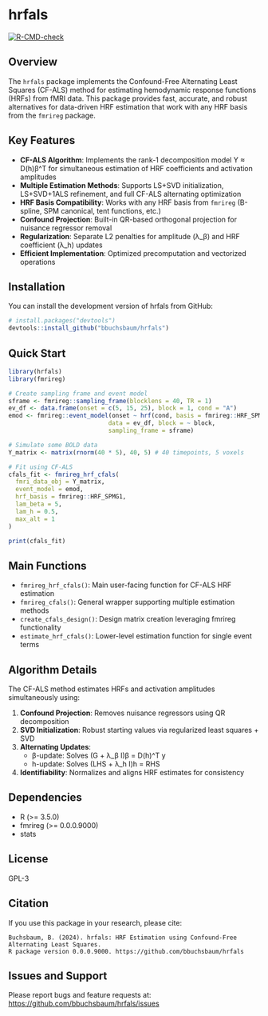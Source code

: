 # hrfals

[![R-CMD-check](https://github.com/bbuchsbaum/hrfals/workflows/R-CMD-check/badge.svg)](https://github.com/bbuchsbaum/hrfals/actions)

## Overview

The `hrfals` package implements the Confound-Free Alternating Least Squares (CF-ALS) method for estimating hemodynamic response functions (HRFs) from fMRI data. This package provides fast, accurate, and robust alternatives for data-driven HRF estimation that work with any HRF basis from the `fmrireg` package.

## Key Features

- **CF-ALS Algorithm**: Implements the rank-1 decomposition model Y ≈ D(h)β^T for simultaneous estimation of HRF coefficients and activation amplitudes
- **Multiple Estimation Methods**: Supports LS+SVD initialization, LS+SVD+1ALS refinement, and full CF-ALS alternating optimization
- **HRF Basis Compatibility**: Works with any HRF basis from `fmrireg` (B-spline, SPM canonical, tent functions, etc.)
- **Confound Projection**: Built-in QR-based orthogonal projection for nuisance regressor removal
- **Regularization**: Separate L2 penalties for amplitude (λ_β) and HRF coefficient (λ_h) updates
- **Efficient Implementation**: Optimized precomputation and vectorized operations

## Installation

You can install the development version of hrfals from GitHub:

```r
# install.packages("devtools")
devtools::install_github("bbuchsbaum/hrfals")
```

## Quick Start

```r
library(hrfals)
library(fmrireg)

# Create sampling frame and event model
sframe <- fmrireg::sampling_frame(blocklens = 40, TR = 1)
ev_df <- data.frame(onset = c(5, 15, 25), block = 1, cond = "A")
emod <- fmrireg::event_model(onset ~ hrf(cond, basis = fmrireg::HRF_SPMG1),
                            data = ev_df, block = ~ block,
                            sampling_frame = sframe)

# Simulate some BOLD data
Y_matrix <- matrix(rnorm(40 * 5), 40, 5) # 40 timepoints, 5 voxels

# Fit using CF-ALS
cfals_fit <- fmrireg_hrf_cfals(
  fmri_data_obj = Y_matrix,
  event_model = emod,
  hrf_basis = fmrireg::HRF_SPMG1,
  lam_beta = 5,
  lam_h = 0.5,
  max_alt = 1
)

print(cfals_fit)
```

## Main Functions

- `fmrireg_hrf_cfals()`: Main user-facing function for CF-ALS HRF estimation
- `fmrireg_cfals()`: General wrapper supporting multiple estimation methods
- `create_cfals_design()`: Design matrix creation leveraging fmrireg functionality
- `estimate_hrf_cfals()`: Lower-level estimation function for single event terms

## Algorithm Details

The CF-ALS method estimates HRFs and activation amplitudes simultaneously using:

1. **Confound Projection**: Removes nuisance regressors using QR decomposition
2. **SVD Initialization**: Robust starting values via regularized least squares + SVD
3. **Alternating Updates**: 
   - β-update: Solves (G + λ_β I)β = D(h)^T y
   - h-update: Solves (LHS + λ_h I)h = RHS
4. **Identifiability**: Normalizes and aligns HRF estimates for consistency

## Dependencies

- R (>= 3.5.0)
- fmrireg (>= 0.0.0.9000)
- stats

## License

GPL-3

## Citation

If you use this package in your research, please cite:

```
Buchsbaum, B. (2024). hrfals: HRF Estimation using Confound-Free Alternating Least Squares. 
R package version 0.0.0.9000. https://github.com/bbuchsbaum/hrfals
```

## Issues and Support

Please report bugs and feature requests at: https://github.com/bbuchsbaum/hrfals/issues 